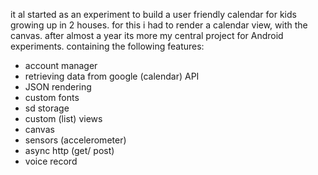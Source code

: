 it al started as an experiment to build a user friendly calendar for kids growing up in 2 houses. for this i had to render a calendar view, with the canvas. after almost a year its more my central project for Android experiments. containing the following features:

- account manager
- retrieving data from google (calendar) API
- JSON rendering
- custom fonts
- sd storage
- custom (list) views
- canvas
- sensors (accelerometer)
- async http (get/ post)
- voice record
